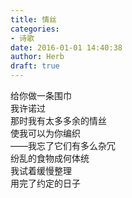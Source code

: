 ```yaml
---  
title: 情丝  
categories:  
- 诗歌  
date: 2016-01-01 14:40:38  
author: Herb  
draft: true
---  
```

给你做一条围巾  
我许诺过  
那时我有太多多余的情丝  
使我可以为你编织    
——我忘了它们有多么杂冗  
纷乱的食物成何体统  
我试着缓慢整理  
用完了约定的日子
